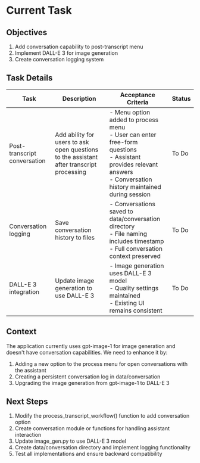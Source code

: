 # Current Task

## Objectives
1. Add conversation capability to post-transcript menu
2. Implement DALL-E 3 for image generation
3. Create conversation logging system

## Task Details

| Task | Description | Acceptance Criteria | Status |
|------|-------------|---------------------|--------|
| Post-transcript conversation | Add ability for users to ask open questions to the assistant after transcript processing | - Menu option added to process menu<br>- User can enter free-form questions<br>- Assistant provides relevant answers<br>- Conversation history maintained during session | To Do |
| Conversation logging | Save conversation history to files | - Conversations saved to data/conversation directory<br>- File naming includes timestamp<br>- Full conversation context preserved | To Do |
| DALL-E 3 integration | Update image generation to use DALL-E 3 | - Image generation uses DALL-E 3 model<br>- Quality settings maintained<br>- Existing UI remains consistent | To Do |

## Context
The application currently uses gpt-image-1 for image generation and doesn't have conversation capabilities. We need to enhance it by:
1. Adding a new option to the process menu for open conversations with the assistant
2. Creating a persistent conversation log in data/conversation
3. Upgrading the image generation from gpt-image-1 to DALL-E 3

## Next Steps
1. Modify the process_transcript_workflow() function to add conversation option
2. Create conversation module or functions for handling assistant interaction
3. Update image_gen.py to use DALL-E 3 model
4. Create data/conversation directory and implement logging functionality
5. Test all implementations and ensure backward compatibility 